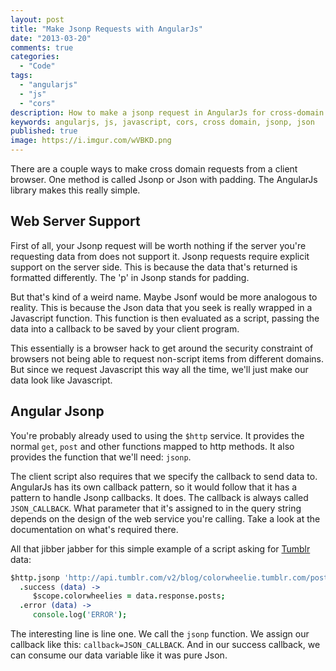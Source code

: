 ```yaml
---
layout: post
title: "Make Jsonp Requests with AngularJs"
date: "2013-03-20"
comments: true
categories:
  - "Code"
tags:
  - "angularjs"
  - "js"
  - "cors"
description: How to make a jsonp request in AngularJs for cross-domain requests.
keywords: angularjs, js, javascript, cors, cross domain, jsonp, json
published: true
image: https://i.imgur.com/wVBKD.png
---
```


There are a couple ways to make cross domain requests from a client browser.  One method is called Jsonp or Json with padding.  The AngularJs library makes this really simple.

<!--more-->

## Web Server Support

First of all, your Jsonp request will be worth nothing if the server you're requesting data from does not support it.  Jsonp requests require explicit support on the server side.  This is because the data that's returned is formatted differently.  The 'p' in Jsonp stands for padding.  

But that's kind of a weird name.  Maybe Jsonf would be more analogous to reality.  This is because the Json data that you seek is really wrapped in a Javascript function.  This function is then evaluated as a script, passing the data into a callback to be saved by your client program.  

This essentially is a browser hack to get around the security constraint of browsers not being able to request non-script items from different domains.  But since we request Javascript this way all the time, we'll just make our data look like Javascript.

## Angular Jsonp

You're probably already used to using the `$http` service.  It provides the normal `get`, `post` and other functions mapped to http methods.  It also provides the function that we'll need: `jsonp`.  

The client script also requires that we specify the callback to send data to.  AngularJs has its own callback pattern, so it would follow that it has a pattern to handle Jsonp callbacks.  It does.  The callback is always called `JSON_CALLBACK`.  What parameter that it's assigned to in the query string depends on the design of the web service you're calling.  Take a look at the documentation on what's required there.

All that jibber jabber for this simple example of a script asking for [Tumblr](http://colorwheelie.tumblr.com) data:

```coffeescript
$http.jsonp 'http://api.tumblr.com/v2/blog/colorwheelie.tumblr.com/posts/photo?api_key=<mykey>&callback=JSON_CALLBACK'
  .success (data) ->
     $scope.colorwheelies = data.response.posts;
  .error (data) ->
     console.log('ERROR');
```

The interesting line is line one.  We call the `jsonp` function.  We assign our callback like this: `callback=JSON_CALLBACK`.  And in our success callback, we can consume our data variable like it was pure Json.
